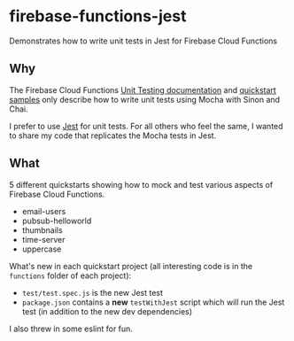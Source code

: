 # firebase-functions-jest
Demonstrates how to write unit tests in Jest for Firebase Cloud Functions

## Why
The Firebase Cloud Functions [Unit Testing documentation](https://firebase.google.com/docs/functions/unit-testing) and [quickstart samples](https://github.com/firebase/functions-samples/tree/master/quickstarts) only describe how to write unit tests using Mocha with Sinon and Chai.

I prefer to use [Jest](https://facebook.github.io/jest/) for unit tests.  For all others who feel the same, I wanted to share my code that replicates the Mocha tests in Jest.

## What
5 different quickstarts showing how to mock and test various aspects of Firebase Cloud Functions.
* email-users
* pubsub-helloworld
* thumbnails
* time-server
* uppercase

What's new in each quickstart project (all interesting code is in the `functions` folder of each project):
* `test/test.spec.js` is the new Jest test
* `package.json` contains a **new** `testWithJest` script which will run the Jest test (in addition to the new dev dependencies)

I also threw in some eslint for fun.
